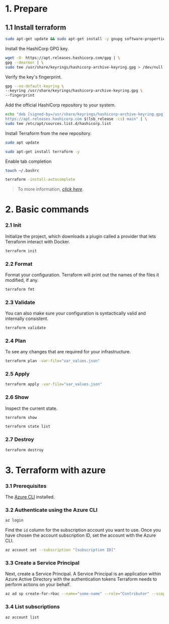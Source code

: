# 1. Prepare
## 1.1 Install terraform
```bash
sudo apt-get update && sudo apt-get install -y gnupg software-properties-common
```
Install the HashiCorp GPG key.
```bash
wget -O- https://apt.releases.hashicorp.com/gpg | \
gpg --dearmor | \
sudo tee /usr/share/keyrings/hashicorp-archive-keyring.gpg > /dev/null
```
Verify the key's fingerprint.
```bash
gpg --no-default-keyring \
--keyring /usr/share/keyrings/hashicorp-archive-keyring.gpg \
--fingerprint
```
Add the official HashiCorp repository to your system. 
```bash
echo "deb [signed-by=/usr/share/keyrings/hashicorp-archive-keyring.gpg] \
https://apt.releases.hashicorp.com $(lsb_release -cs) main" | \
sudo tee /etc/apt/sources.list.d/hashicorp.list
```
Install Terraform from the new repository.
```bash
sudo apt update
```
```bash
sudo apt-get install terraform -y
```
Enable tab completion
```bash
touch ~/.bashrc
```
```bash
terraform -install-autocomplete
```
>To more information, [*click here*](https://developer.hashicorp.com/terraform/tutorials/azure-get-started/install-cli).

# 2. Basic commands
### 2.1 Init
Initialize the project, which downloads a plugin called a provider that lets Terraform interact with Docker.
```bash
terraform init
```

### 2.2 Format
Format your configuration. Terraform will print out the names of the files it modified, if any.
```bash
terraform fmt
```

### 2.3 Validate
You can also make sure your configuration is syntactically valid and internally consistent.
```bash
terraform validate
```

### 2.4 Plan
To see any changes that are required for your infrastructure.
```bash
terraform plan -var-file="var_values.json"
```

### 2.5 Apply
```bash
terraform apply -var-file="var_values.json"
```

### 2.6 Show
Inspect the current state.
```bash
terraform show
```
```bash
terraform state list
```

### 2.7 Destroy
```bash
terraform destroy
```

# 3. Terraform with azure
### 3.1 Prerequisites
The [Azure CLI](https://learn.microsoft.com/en-us/cli/azure/) installed.

### 3.2 Authenticate using the Azure CLI
```bash
az login
```

Find the `id` column for the subscription account you want to use.
Once you have chosen the account subscription ID, set the account with the Azure CLI.
```bash
az account set --subscription "[subscription ID]"
```
### 3.3 Create a Service Principal
Next, create a Service Principal. A Service Principal is an application within Azure Active Directory with the
authentication tokens Terraform needs to perform actions on your behalf.
```bash
az ad sp create-for-rbac --name="some-name" --role="Contributor" --scopes="/subscriptions/<SUBSCRIPTION_ID>"
```

### 3.4  List subscriptions
```bash
az account list
```
